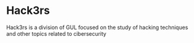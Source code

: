 # Hack3rs
Hack3rs is a division of GUL focused on the study of hacking techniques and other topics 
related to cibersecurity
